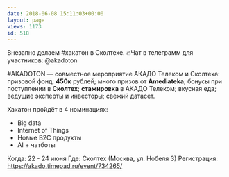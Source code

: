 ```yaml
---
date: 2018-06-08 15:11:03+00:00
layout: page
views: 1173
id: 518
---
```


Внезапно делаем #хакатон в Сколтехе. 🔥Чат в телеграмм для участников: @akadoton

#AKADOTON — совместное мероприятие АКАДО Телеком и Сколтеха: призовой фонд: **450к** рублей; много призов от **Amediateka**; бонусы при поступлении в **Сколтех**;  **стажировка** в АКАДО Телеком; вкусная еда; ведущие эксперты и инвесторы; свежий датасет.

Хакатон пройдёт в 4 номинациях:
- Big data
- Internet of Things
- Новые B2C продукты
- AI + чатботы

Когда: 22 - 24 июня
Где: Сколтех  (Москва, ул. Нобеля 3)
Регистрация: https://akado.timepad.ru/event/734265/


